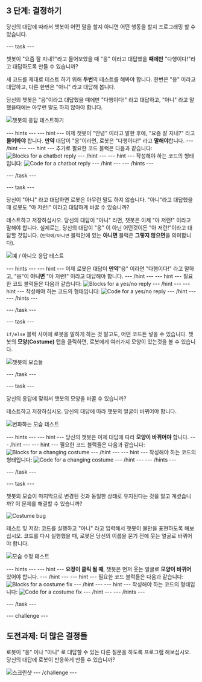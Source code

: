 ## 3 단계: 결정하기

당신의 대답에 따라서 챗봇이 어떤 말을 할지 아니면 어떤 행동을 할지 프로그래밍 할 수 있습니다.

\--- task \---

챗봇이 "요즘 잘 지내?"라고 물어보았을 때 "응" 이라고 대답했을 **때에만** "다행이다!"라고 대답하도록 만들 수 있습니까?

새 코드를 제대로 테스트 하기 위해 **두번**의 테스트를 해봐야 합니다. 한번은 "응" 이라고 대답하고, 다른 한번은 "아니" 라고 대답해 봅니다.

당신의 챗봇은 "응"이라고 대답했을 때에만 "다행이다!" 라고 대답하고, "아니" 라고 말했을때에는 아무런 말도 하지 않아야 합니다.

![챗봇의 응답 테스트하기](images/chatbot-if-test.png)

\--- hints \--- \--- hint \--- 이제 챗봇이 "안녕" 이라고 말한 후에, "요즘 잘 지내?" 라고 **물어봐야** 합니다. **만약** 대답이 "응"이라면, 로봇은 "다행이다!" 라고 **말해야**합니다. \--- /hint \--- \--- hint \--- 추가로 필요한 코드 블럭은 다음과 같습니다: ![Blocks for a chatbot reply](images/chatbot-if-blocks.png) \--- /hint \--- \--- hint \--- 작성해야 하는 코드의 형태입니다: ![Code for a chatbot reply](images/chatbot-if-code.png) \--- /hint \--- \--- /hints \---

\--- /task \---

\--- task \---

당신이 "아니" 라고 대답하면 로봇은 아무런 말도 하지 않습니다. "아니"라고 대답했을 때 로봇도 "아 저런!" 이라고 대답하게 바꿀 수 있습니까?

테스트하고 저장하십시오. 당신의 대답이 "아니" 라면, 챗봇은 이제 "아 저런!" 이라고 말해야 합니다. 실제로는, 당신의 대답이 "응" 이 아닌 어떤것이든 "아 저런!"이라고 대답할 것입니다. (`만약에/아니면` 블럭안에 있는 **아니면** 블럭은 **그렇지 않으면**을 의미합니다).

![예 / 아니오 응답 테스트](images/chatbot-if-else-test.png)

\--- hints \--- \--- hint \--- 이제 로봇은 대답이 **만약**"응" 이라면 "다행이다!" 라고 말하고, "응"이 **아니면** "아 저런!" 이라고 대답해야 합니다. \--- /hint \--- \--- hint \--- 필요한 코드 블럭들은 다음과 같습니다: ![Blocks for a yes/no reply](images/chatbot-if-else-blocks.png) \--- /hint \--- \--- hint \--- 작성해야 하는 코드의 형태입니다: ![Code for a yes/no reply](images/chatbot-if-else-code.png) \--- /hint \--- \--- /hints \---

\--- /task \---

\--- task \---

`if/else` 블럭 사이에 로봇을 말하게 하는 것 말고도, 어떤 코드든 넣을 수 있습니다. 챗봇의 **모양(Costume)** 탭을 클릭하면, 로봇에게 여러가지 모양이 있는것을 볼 수 있습니다.

![챗봇의 모습들](images/chatbot-costume-view.png)

\--- /task \---

\--- task \---

당신의 응답에 맞춰서 챗봇의 모양을 바꿀 수 있습니까?

테스트하고 저장하십시오. 당신의 대답에 따라 챗봇의 얼굴이 바뀌어야 합니다.

![변화하는 모습 테스트](images/chatbot-costume-test.png)

\--- hints \--- \--- hint \--- 당신의 챗봇은 이제 대답에 따라 **모양이 바뀌어야** 합니다. \--- /hint \--- \--- hint \--- 필요한 코드 블럭들은 다음과 같습니다: ![Blocks for a changing costume](images/chatbot-costume-blocks.png) \--- /hint \--- \--- hint \--- 작성해야 하는 코드의 형태입니다: ![Code for a changing costume](images/chatbot-costume-code.png) \--- /hint \--- \--- /hints \---

\--- /task \---

\--- task \---

챗봇의 모습이 마지막으로 변경된 것과 동일한 상태로 유지된다는 것을 알고 계셨습니까? 이 문제를 해결할 수 있습니까?

![Costume bug](images/chatbot-costume-bug-test.png)

테스트 및 저장: 코드를 실행하고 "아니" 라고 입력해서 챗봇이 불만을 표현하도록 해보십시오. 코드를 다시 실행했을 때, 로봇은 당신의 이름을 묻기 전에 웃는 얼굴로 바뀌어야 합니다.

![모습 수정 테스트](images/chatbot-costume-fix-test.png)

\--- hints \--- \--- hint \--- **요정이 클릭 될 때**, 챗봇은 먼저 웃는 얼굴로 **모양이 바뀌어** 있어야 합니다. \--- /hint \--- \--- hint \--- 필요한 코드 블럭들은 다음과 같습니다: ![Blocks for a costume fix](images/chatbot-costume-fix-blocks.png) \--- /hint \--- \--- hint \--- 작성해야 하는 코드의 형태입니다: ![Code for a costume fix](images/chatbot-costume-fix-code.png) \--- /hint \--- \--- /hints \---

\--- /task \---

\--- challenge \---

## 도전과제: 더 많은 결정들

로봇이 "응" 이나 "아니" 로 대답할 수 있는 다른 질문을 하도록 프로그램 해보십시오. 당신의 대답에 로봇이 반응하게 만들 수 있습니까?

![스크린샷](images/chatbot-joke.png) \--- /challenge \---